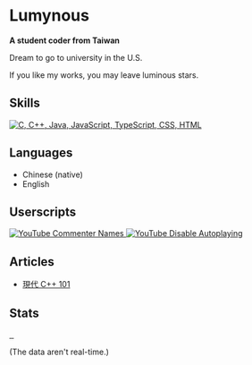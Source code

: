 # Lumynous
**A student coder from Taiwan**

Dream to go to university in the U.S.

If you like my works, you may leave luminous stars.

## Skills
[![C, C++, Java, JavaScript, TypeScript, CSS, HTML](https://skillicons.dev/icons?i=c,cpp,java,js,ts,css,html)](https://github.com/tandpfun/skill-icons)

## Languages
- Chinese (native)
- English

## Userscripts
<a href="https://gist.github.com/lumynou5/74bcbab54cd9d8fcd3c873fffbac5d3d">
  <picture>
    <source srcset="https://github-readme-stats.vercel.app/api/gist?id=74bcbab54cd9d8fcd3c873fffbac5d3d&theme=tokyonight&hide_border=true" media="(prefers-color-scheme: dark)">
    <source srcset="https://github-readme-stats.vercel.app/api/gist?id=74bcbab54cd9d8fcd3c873fffbac5d3d&theme=buefy&hide_border=true" media="(prefers-color-scheme: light)">
    <img alt="YouTube Commenter Names" src="https://github-readme-stats.vercel.app/api/gist?id=74bcbab54cd9d8fcd3c873fffbac5d3d&theme=tokyonight&hide_border=true" align="top">
  </picture>
</a>
<a href="https://gist.github.com/lumynou5/b036f405a0888bf9c3b9a3f560e36f3d">
  <picture>
    <source srcset="https://github-readme-stats.vercel.app/api/gist?id=b036f405a0888bf9c3b9a3f560e36f3d&theme=tokyonight&hide_border=true" media="(prefers-color-scheme: dark)">
    <source srcset="https://github-readme-stats.vercel.app/api/gist?id=b036f405a0888bf9c3b9a3f560e36f3d&theme=buefy&hide_border=true" media="(prefers-color-scheme: light)">
    <img alt="YouTube Disable Autoplaying" src="https://github-readme-stats.vercel.app/api/gist?id=b036f405a0888bf9c3b9a3f560e36f3d&theme=tokyonight&hide_border=true" align="top">
  </picture>
</a>

## Articles
- [現代 C++ 101](https://hackmd.io/@lumynou5/CppTutorial-zh-tw)

## Stats
<!-- <a href="https://github.com/vn7n24fzkq/github-profile-summary-cards">
  <picture>
    <source srcset="https://github-profile-summary-cards.vercel.app/api/cards/profile-details?username=lumynou5&theme=tokyonight" media="(prefer-color-scheme: dark)">
    <source srcset="https://github-profile-summary-cards.vercel.app/api/cards/profile-details?username=lumynou5&theme=buefy" media="(prefer-color-scheme: light)">
    <img alt="" src="https://github-profile-summary-cards.vercel.app/api/cards/profile-details?username=lumynou5&theme=tokyonight">
  </picture>
</a> -->
<a href="https://github.com/anuraghazra/github-readme-stats">
  <picture>
    <source srcset="https://github-readme-stats.vercel.app/api/top-langs/?username=lumynou5&langs_count=8&hide=CMake&exclude_repo=dotfiles&theme=tokyonight&hide_border=true" media="(prefers-color-scheme: dark)">
    <source srcset="https://github-readme-stats.vercel.app/api/top-langs/?username=lumynou5&langs_count=8&hide=CMake&exclude_repo=dotfiles&theme=buefy&hide_border=true" media="(prefers-color-scheme: light)">
    <img alt="" src="https://github-readme-stats.vercel.app/api/top-langs/?username=lumynou5&langs_count=8&hide=CMake&exclude_repo=dotfiles&theme=tokyonight&hide_border=true" align="right">
  </picture>
</a>
<a href="https://github.com/DenverCoder1/github-readme-streak-stats">
  <picture>
    <source srcset="https://streak-stats.demolab.com/?user=lumynou5&date_format=Y-m-d&theme=tokyonight&hide_border=true&card_width=500" media="(prefers-color-scheme: dark)">
    <source srcset="https://streak-stats.demolab.com/?user=lumynou5&date_format=Y-m-d&theme=buefy&hide_border=true&card_width=500" media="(prefers-color-scheme: light)">
    <img alt="" src="https://streak-stats.demolab.com/?user=lumynou5&date_format=Y-m-d&theme=tokyonight&hide_border=true&card_width=500">
  </picture>
</a>
<a href="https://github.com/anuraghazra/github-readme-stats">
  <picture>
    <source srcset="https://github-readme-stats.vercel.app/api?username=lumynou5&number_format=long&show_icons=true&theme=tokyonight&hide_border=true&card_width=500" media="(prefers-color-scheme: dark)">
    <source srcset="https://github-readme-stats.vercel.app/api?username=lumynou5&number_format=long&show_icons=true&theme=buefy&hide_border=true&card_width=500" media="(prefers-color-scheme: light)">
    <img alt="" src="https://github-readme-stats.vercel.app/api?username=lumynou5&number_format=long&show_icons=true&theme=tokyonight&hide_border=true&card_width=500">
  </picture>
</a>
<a href="https://github.com/Ashutosh00710/github-readme-activity-graph">
  <picture>
    <source srcset="https://github-readme-activity-graph.vercel.app/graph?username=lumynou5&bg_color=1A1B27&color=38BDAE&title_color=70A5FD&line=38BDAE&point=BF91F3&area_color=2D435C&area=true&radius=4.5&hide_border=true" media="(prefers-color-scheme: dark)">
    <source srcset="https://github-readme-activity-graph.vercel.app/graph?username=lumynou5&bg_color=FFFFFF&color=363636&title_color=7957D5&line=363636&point=FF3860&area_color=BDBDBD&area=true&radius=4.5&hide_border=true" media="(prefers-color-scheme: light)">
    <img alt="" src="https://github-readme-activity-graph.vercel.app/graph?username=lumynou5&bg_color=1A1B27&color=38BDAE&title_color=70A5FD&line=38BDAE&point=BF91F3&area_color=2D435C&area=true&radius=4.5&hide_border=true">
  </picture>
</a>

(The data aren't real-time.)
